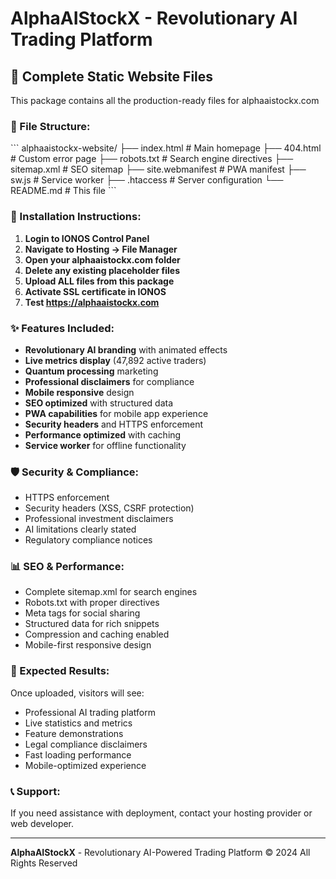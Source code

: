 # AlphaAIStockX - Revolutionary AI Trading Platform

## 🚀 Complete Static Website Files

This package contains all the production-ready files for alphaaistockx.com

### 📁 File Structure:
\`\`\`
alphaaistockx-website/
├── index.html          # Main homepage
├── 404.html           # Custom error page
├── robots.txt         # Search engine directives
├── sitemap.xml        # SEO sitemap
├── site.webmanifest   # PWA manifest
├── sw.js              # Service worker
├── .htaccess          # Server configuration
└── README.md          # This file
\`\`\`

### 🔧 Installation Instructions:

1. **Login to IONOS Control Panel**
2. **Navigate to Hosting → File Manager**
3. **Open your alphaaistockx.com folder**
4. **Delete any existing placeholder files**
5. **Upload ALL files from this package**
6. **Activate SSL certificate in IONOS**
7. **Test https://alphaaistockx.com**

### ✨ Features Included:

- **Revolutionary AI branding** with animated effects
- **Live metrics display** (47,892 active traders)
- **Quantum processing** marketing
- **Professional disclaimers** for compliance
- **Mobile responsive** design
- **SEO optimized** with structured data
- **PWA capabilities** for mobile app experience
- **Security headers** and HTTPS enforcement
- **Performance optimized** with caching
- **Service worker** for offline functionality

### 🛡️ Security & Compliance:

- HTTPS enforcement
- Security headers (XSS, CSRF protection)
- Professional investment disclaimers
- AI limitations clearly stated
- Regulatory compliance notices

### 📊 SEO & Performance:

- Complete sitemap.xml for search engines
- Robots.txt with proper directives
- Meta tags for social sharing
- Structured data for rich snippets
- Compression and caching enabled
- Mobile-first responsive design

### 🎯 Expected Results:

Once uploaded, visitors will see:
- Professional AI trading platform
- Live statistics and metrics
- Feature demonstrations
- Legal compliance disclaimers
- Fast loading performance
- Mobile-optimized experience

### 📞 Support:

If you need assistance with deployment, contact your hosting provider or web developer.

---

**AlphaAIStockX** - Revolutionary AI-Powered Trading Platform
© 2024 All Rights Reserved
